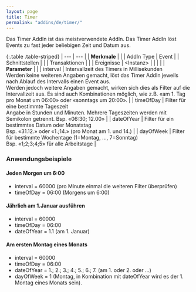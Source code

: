 ```yaml
---
layout: page
title: Timer
permalink: "addins/de/timer/"
---
```


Das Timer AddIn ist das meistverwendete AddIn. Das Timer AddIn löst Events zu fast jeder beliebigen Zeit und Datum aus.<br />


{:.table .table-striped}
| --- | --- |
| __Merkmale__ | |
| AddIn Type | Event |
| Schnittstellen |  |
| Transaktionen |  |
| Ereignisse | &lt;Instanz&gt; |
| | |
| __Parameter__ | |
| interval | Intervallzeit des Timers in Millisekunden<br />Werden keine weiteren Angaben gemacht, löst das Timer AddIn jeweils nach Ablauf des Intervalls einen Event aus.<br />Werden jedoch weitere Angaben gemacht, wirken sich dies als Filter auf die Intervallzeit aus. Es sind auch Kombinationen möglich, wie z.B. «am 1. Tag pro Monat um 06:00» oder «sonntags um 20:00». |
| timeOfDay | Filter für eine bestimmte Tageszeit<br />Angabe in Stunden und Minuten. Mehrere Tageszeiten werden mit Semikolon getrennt. Bsp. «06:30; 12.00» |
| dateOfYear | Filter für ein bestimmtes Datum oder Monatstag<br />Bsp. «31.12.» oder «1.;14.» (pro Monat am 1. und 14.) |
| dayOfWeek | Filter für bestimmte Wochentage (1=Montag, …, 7=Sonntag)<br />Bsp. «1;2;3;4;5» für alle Arbeitstage |


### Anwendungsbeispiele

#### Jeden Morgen um 6:00
- interval = 60000 (pro Minute einmal die weiteren Filter überprüfen)
- timeOfDay = 06:00 (Morgens um 6:00)

#### Jährlich am 1.Januar ausführen
- interval = 60000 
- timeOfDay = 06:00 
- dateOfYear = 1.1 (am 1. Januar)

#### Am ersten Montag eines Monats
- interval = 60000 
- timeOfDay = 06:00 
- dateOfYear = 1.; 2.; 3.; 4.; 5.; 6.; 7.  (am 1. oder 2. oder ...)
- dayOfWeek = 1 (Montag, in Kombination mit dateOfYear wird es der 1. Montag eines Monats sein).
